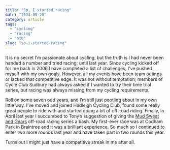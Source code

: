 ```yaml
---
title: "So, I started racing"
date: "2014-05-23"
category: article
tags:
  - "cycling"
  - "racing"
  - "mtb"
slug: "so-i-started-racing"
---
```


It is no secret I’m passionate about cycling, but the truth is I had never been handed a number and tried racing; until last year.
Since cycling kicked off for me back in 2006 I have completed a list of challenges, I’ve pushed myself with my own goals. However, all my events have been team outings or lacked that competitive edge. It was not without temptation; members of Cycle Club Sudbury had always asked if I wanted to try their time trial series, but racing was always missing from my cycling requirements.

Roll on some seven odd years, and I’m still just pootling about in my own little way. I’ve moved and joined Hadleigh Cycling Club, found some really great people to ride with and started doing a bit of off-road riding.
Finally, in April last year I succumbed to Tony’s suggestion of giving the [Mud Sweat and Gears](https://www.mudsweatgears.co.uk) off-road racing series a bash. My first-ever race was at Codham Park in Braintree and it was a brilliant experience. So much so I continued to enter two more rounds last year and have taken part in two rounds this year.

Turns out I might just have a competitive streak in me after all.
